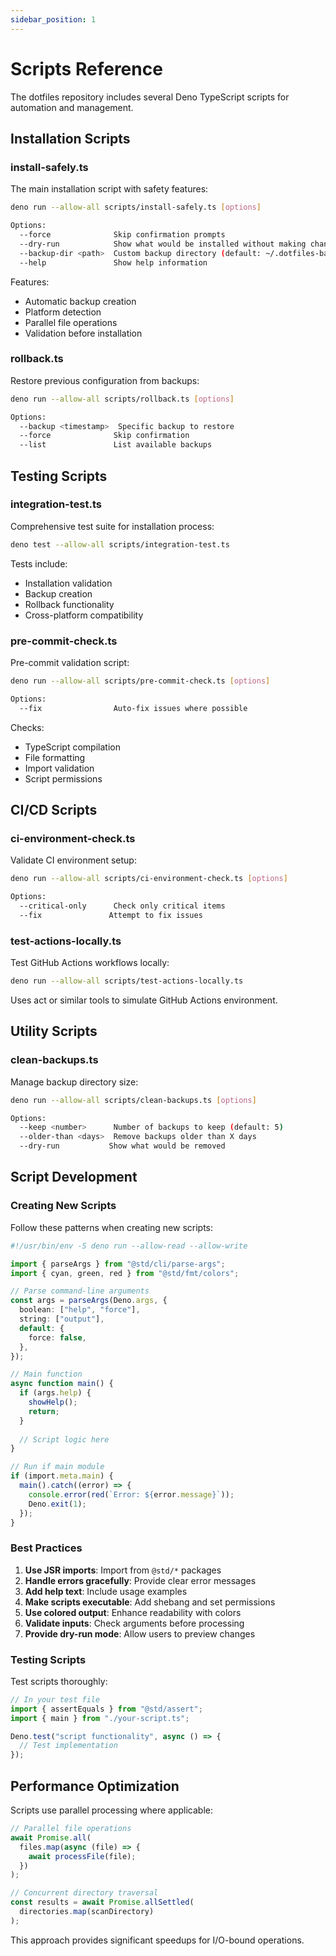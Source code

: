 ```yaml
---
sidebar_position: 1
---
```


# Scripts Reference

The dotfiles repository includes several Deno TypeScript scripts for automation and management.

## Installation Scripts

### install-safely.ts

The main installation script with safety features:

```bash
deno run --allow-all scripts/install-safely.ts [options]

Options:
  --force              Skip confirmation prompts
  --dry-run            Show what would be installed without making changes
  --backup-dir <path>  Custom backup directory (default: ~/.dotfiles-backup)
  --help               Show help information
```

Features:
- Automatic backup creation
- Platform detection
- Parallel file operations
- Validation before installation

### rollback.ts

Restore previous configuration from backups:

```bash
deno run --allow-all scripts/rollback.ts [options]

Options:
  --backup <timestamp>  Specific backup to restore
  --force              Skip confirmation
  --list               List available backups
```

## Testing Scripts

### integration-test.ts

Comprehensive test suite for installation process:

```bash
deno test --allow-all scripts/integration-test.ts
```

Tests include:
- Installation validation
- Backup creation
- Rollback functionality
- Cross-platform compatibility

### pre-commit-check.ts

Pre-commit validation script:

```bash
deno run --allow-all scripts/pre-commit-check.ts [options]

Options:
  --fix                Auto-fix issues where possible
```

Checks:
- TypeScript compilation
- File formatting
- Import validation
- Script permissions

## CI/CD Scripts

### ci-environment-check.ts

Validate CI environment setup:

```bash
deno run --allow-all scripts/ci-environment-check.ts [options]

Options:
  --critical-only      Check only critical items
  --fix               Attempt to fix issues
```

### test-actions-locally.ts

Test GitHub Actions workflows locally:

```bash
deno run --allow-all scripts/test-actions-locally.ts
```

Uses act or similar tools to simulate GitHub Actions environment.

## Utility Scripts

### clean-backups.ts

Manage backup directory size:

```bash
deno run --allow-all scripts/clean-backups.ts [options]

Options:
  --keep <number>      Number of backups to keep (default: 5)
  --older-than <days>  Remove backups older than X days
  --dry-run           Show what would be removed
```

## Script Development

### Creating New Scripts

Follow these patterns when creating new scripts:

```typescript
#!/usr/bin/env -S deno run --allow-read --allow-write

import { parseArgs } from "@std/cli/parse-args";
import { cyan, green, red } from "@std/fmt/colors";

// Parse command-line arguments
const args = parseArgs(Deno.args, {
  boolean: ["help", "force"],
  string: ["output"],
  default: {
    force: false,
  },
});

// Main function
async function main() {
  if (args.help) {
    showHelp();
    return;
  }
  
  // Script logic here
}

// Run if main module
if (import.meta.main) {
  main().catch((error) => {
    console.error(red(`Error: ${error.message}`));
    Deno.exit(1);
  });
}
```

### Best Practices

1. **Use JSR imports**: Import from `@std/*` packages
2. **Handle errors gracefully**: Provide clear error messages
3. **Add help text**: Include usage examples
4. **Make scripts executable**: Add shebang and set permissions
5. **Use colored output**: Enhance readability with colors
6. **Validate inputs**: Check arguments before processing
7. **Provide dry-run mode**: Allow users to preview changes

### Testing Scripts

Test scripts thoroughly:

```typescript
// In your test file
import { assertEquals } from "@std/assert";
import { main } from "./your-script.ts";

Deno.test("script functionality", async () => {
  // Test implementation
});
```

## Performance Optimization

Scripts use parallel processing where applicable:

```typescript
// Parallel file operations
await Promise.all(
  files.map(async (file) => {
    await processFile(file);
  })
);

// Concurrent directory traversal
const results = await Promise.allSettled(
  directories.map(scanDirectory)
);
```

This approach provides significant speedups for I/O-bound operations.